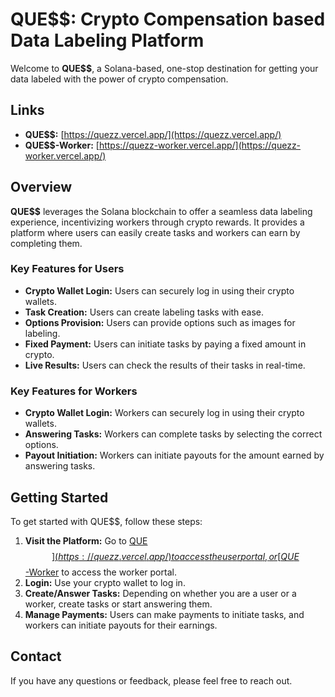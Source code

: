 # QUE$$: Crypto Compensation based Data Labeling Platform

Welcome to **QUE$$**, a Solana-based, one-stop destination for getting your data labeled with the power of crypto compensation.

## Links

- **QUE$$:** [https://quezz.vercel.app/](https://quezz.vercel.app/)
- **QUE$$-Worker:** [https://quezz-worker.vercel.app/](https://quezz-worker.vercel.app/)

## Overview

**QUE$$** leverages the Solana blockchain to offer a seamless data labeling experience, incentivizing workers through crypto rewards. It provides a platform where users can easily create tasks and workers can earn by completing them.

### Key Features for Users

- **Crypto Wallet Login:** Users can securely log in using their crypto wallets.
- **Task Creation:** Users can create labeling tasks with ease.
- **Options Provision:** Users can provide options such as images for labeling.
- **Fixed Payment:** Users can initiate tasks by paying a fixed amount in crypto.
- **Live Results:** Users can check the results of their tasks in real-time.

### Key Features for Workers

- **Crypto Wallet Login:** Workers can securely log in using their crypto wallets.
- **Answering Tasks:** Workers can complete tasks by selecting the correct options.
- **Payout Initiation:** Workers can initiate payouts for the amount earned by answering tasks.

## Getting Started

To get started with QUE$$, follow these steps:

1. **Visit the Platform:** Go to [QUE$$](https://quezz.vercel.app/) to access the user portal, or [QUE$$-Worker](https://quezz-worker.vercel.app/) to access the worker portal.
2. **Login:** Use your crypto wallet to log in.
3. **Create/Answer Tasks:** Depending on whether you are a user or a worker, create tasks or start answering them.
4. **Manage Payments:** Users can make payments to initiate tasks, and workers can initiate payouts for their earnings.


## Contact

If you have any questions or feedback, please feel free to reach out.
